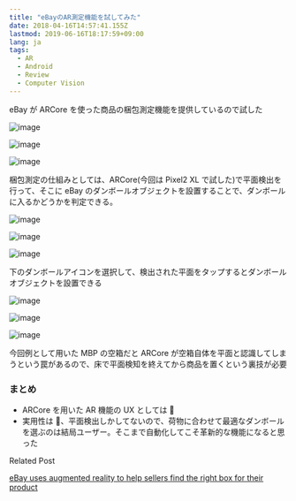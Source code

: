 ```yaml
---
title: "eBayのAR測定機能を試してみた"
date: 2018-04-16T14:57:41.155Z
lastmod: 2019-06-16T18:17:59+09:00
lang: ja
tags:
  - AR
  - Android
  - Review
  - Computer Vision
---
```


eBay が ARCore を使った商品の梱包測定機能を提供しているので試した

![image](/posts/2018-04-16_ebayのar測定機能を試してみた/images/1.png)

![image](/posts/2018-04-16_ebayのar測定機能を試してみた/images/2.png)

![image](/posts/2018-04-16_ebayのar測定機能を試してみた/images/3.png)

梱包測定の仕組みとしては、ARCore(今回は Pixel2 XL で試した)で平面検出を行って、そこに eBay のダンボールオブジェクトを設置することで、ダンボールに入るかどうかを判定できる。

![image](/posts/2018-04-16_ebayのar測定機能を試してみた/images/4.png)

![image](/posts/2018-04-16_ebayのar測定機能を試してみた/images/5.png)

![image](/posts/2018-04-16_ebayのar測定機能を試してみた/images/6.png)

下のダンボールアイコンを選択して、検出された平面をタップするとダンボールオブジェクトを設置できる

![image](/posts/2018-04-16_ebayのar測定機能を試してみた/images/7.png)

![image](/posts/2018-04-16_ebayのar測定機能を試してみた/images/8.png)

![image](/posts/2018-04-16_ebayのar測定機能を試してみた/images/9.png)

今回例として用いた MBP の空箱だと ARCore が空箱自体を平面と認識してしまうという罠があるので、床で平面検知を終えてから商品を置くという裏技が必要

### まとめ

- ARCore を用いた AR 機能の UX としては 🙆
- 実用性は 🙅、平面検出しかしてないので、荷物に合わせて最適なダンボールを選ぶのは結局ユーザー。そこまで自動化してこそ革新的な機能になると思った

Related Post

[eBay uses augmented reality to help sellers find the right box for their product](https://venturebeat.com/2018/03/19/ebay-uses-augmented-reality-to-help-sellers-find-the-right-box-for-their-product/)
